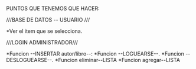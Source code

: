PUNTOS QUE TENEMOS QUE HACER:

///BASE DE DATOS -- USUARIO ///


*Ver el item que se selecciona.



///LOGIN ADMINISTRADOR///

*Funcion --INSERTAR autor/libro--:
*Funcion --LOGUEARSE--.
*Funcion --DESLOGUEARSE--.
*Funcion eliminar--LISTA
*Funcion agregar--LISTA

